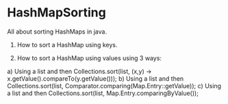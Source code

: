 # HashMapSorting
All about sorting HashMaps in java.

1) How to sort a HashMap using keys.

2) How to sort a HashMap using values using 3 ways:

a) Using a list and then Collections.sort(list, (x,y) -> x.getValue().compareTo(y.getValue()));
b) Using a list and then Collections.sort(list, Comparator.comparing(Map.Entry::getValue));
c) Using a list and then Collections.sort(list, Map.Entry.comparingByValue());
